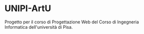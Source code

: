 # UNIPI-ArtU
Progetto per il corso di Progettazione Web del Corso di Ingegneria Informatica dell'università di Pisa.
